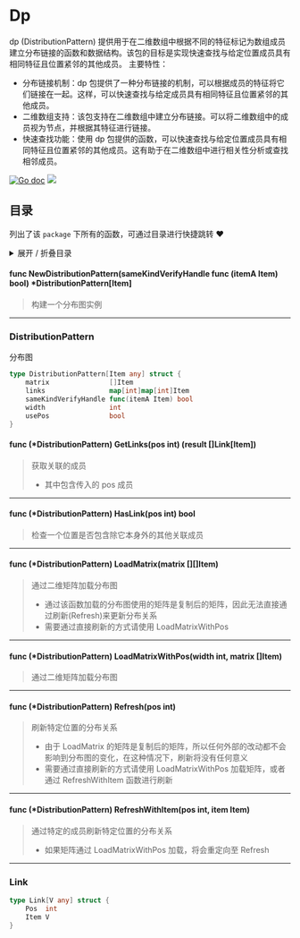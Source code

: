 # Dp

dp (DistributionPattern) 提供用于在二维数组中根据不同的特征标记为数组成员建立分布链接的函数和数据结构。该包的目标是实现快速查找与给定位置成员具有相同特征且位置紧邻的其他成员。
主要特性：
  - 分布链接机制：dp 包提供了一种分布链接的机制，可以根据成员的特征将它们链接在一起。这样，可以快速查找与给定成员具有相同特征且位置紧邻的其他成员。
  - 二维数组支持：该包支持在二维数组中建立分布链接。可以将二维数组中的成员视为节点，并根据其特征进行链接。
  - 快速查找功能：使用 dp 包提供的函数，可以快速查找与给定位置成员具有相同特征且位置紧邻的其他成员。这有助于在二维数组中进行相关性分析或查找相邻成员。

[![Go doc](https://img.shields.io/badge/go.dev-reference-brightgreen?logo=go&logoColor=white&style=flat)](https://pkg.go.dev/github.com/kercylan98/minotaur/dp)
![](https://img.shields.io/badge/Email-kercylan@gmail.com-green.svg?style=flat)

## 目录
列出了该 `package` 下所有的函数，可通过目录进行快捷跳转 ❤️
<details>
<summary>展开 / 折叠目录</summary


> 包级函数定义

|函数|描述
|:--|:--
|[NewDistributionPattern](#NewDistributionPattern)|构建一个分布图实例


> 结构体定义

|结构体|描述
|:--|:--
|[DistributionPattern](#distributionpattern)|分布图
|[Link](#link)|暂无描述...

</details>


#### func NewDistributionPattern(sameKindVerifyHandle func (itemA Item)  bool)  *DistributionPattern[Item]
<span id="NewDistributionPattern"></span>
> 构建一个分布图实例
***
### DistributionPattern
分布图
```go
type DistributionPattern[Item any] struct {
	matrix               []Item
	links                map[int]map[int]Item
	sameKindVerifyHandle func(itemA Item) bool
	width                int
	usePos               bool
}
```
#### func (*DistributionPattern) GetLinks(pos int) (result []Link[Item])
> 获取关联的成员
>   - 其中包含传入的 pos 成员
***
#### func (*DistributionPattern) HasLink(pos int)  bool
> 检查一个位置是否包含除它本身外的其他关联成员
***
#### func (*DistributionPattern) LoadMatrix(matrix [][]Item)
> 通过二维矩阵加载分布图
>   - 通过该函数加载的分布图使用的矩阵是复制后的矩阵，因此无法直接通过刷新(Refresh)来更新分布关系
>   - 需要通过直接刷新的方式请使用 LoadMatrixWithPos
***
#### func (*DistributionPattern) LoadMatrixWithPos(width int, matrix []Item)
> 通过二维矩阵加载分布图
***
#### func (*DistributionPattern) Refresh(pos int)
> 刷新特定位置的分布关系
>   - 由于 LoadMatrix 的矩阵是复制后的矩阵，所以任何外部的改动都不会影响到分布图的变化，在这种情况下，刷新将没有任何意义
>   - 需要通过直接刷新的方式请使用 LoadMatrixWithPos 加载矩阵，或者通过 RefreshWithItem 函数进行刷新
***
#### func (*DistributionPattern) RefreshWithItem(pos int, item Item)
> 通过特定的成员刷新特定位置的分布关系
>   - 如果矩阵通过 LoadMatrixWithPos 加载，将会重定向至 Refresh
***
### Link

```go
type Link[V any] struct {
	Pos  int
	Item V
}
```

